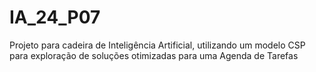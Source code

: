 # IA_24_P07
Projeto para cadeira de Inteligência Artificial, utilizando um modelo CSP para exploração de soluções otimizadas para uma Agenda de Tarefas
